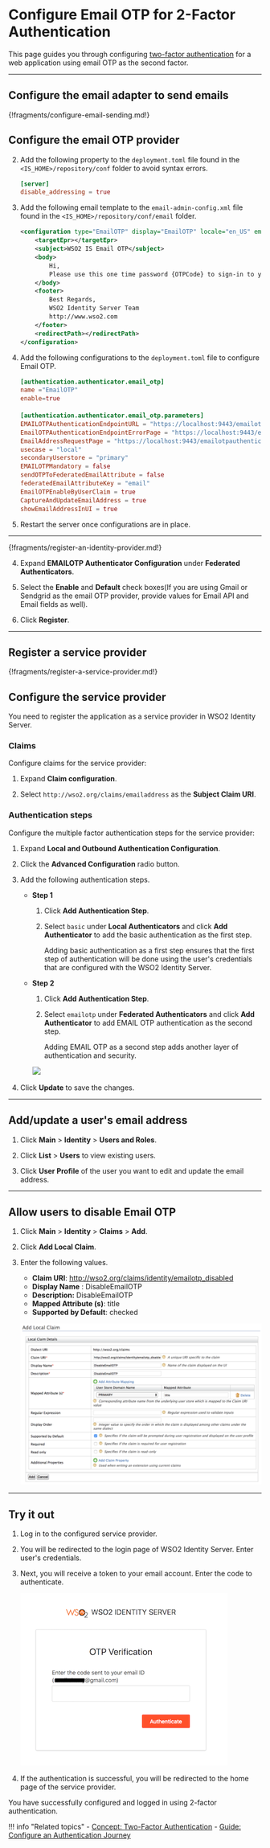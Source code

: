 # Configure Email OTP for 2-Factor Authentication

This page guides you through configuring [two-factor authentication](../../../references/concepts/authentication/intro-authentication#two-factor-authentication) for a web application using email OTP as the second factor. 

----

## Configure the email adapter to send emails

{!fragments/configure-email-sending.md!}

## Configure the email OTP provider

2. Add the following property to the `deployment.toml` file found in the `<IS_HOME>/repository/conf` folder to avoid syntax errors.

    ```toml
    [server]
    disable_addressing = true
    ```

3. Add the following email template to the `email-admin-config.xml` file found in the `<IS_HOME>/repository/conf/email` folder. 

    ```xml
    <configuration type="EmailOTP" display="EmailOTP" locale="en_US" emailContentType="text/html">
        <targetEpr></targetEpr>
        <subject>WSO2 IS Email OTP</subject>
        <body>
            Hi,
            Please use this one time password {OTPCode} to sign-in to your application.
        </body>
        <footer>
            Best Regards,
            WSO2 Identity Server Team
            http://www.wso2.com
        </footer>
        <redirectPath></redirectPath>
    </configuration>
    ```

4. Add the following configurations to the `deployment.toml` file to configure Email OTP. 

    ```toml
    [authentication.authenticator.email_otp]
    name ="EmailOTP"
    enable=true

    [authentication.authenticator.email_otp.parameters]
    EMAILOTPAuthenticationEndpointURL = "https://localhost:9443/emailotpauthenticationendpoint/emailotp.jsp"
    EmailOTPAuthenticationEndpointErrorPage = "https://localhost:9443/emailotpauthenticationendpoint/emailotpError.jsp"
    EmailAddressRequestPage = "https://localhost:9443/emailotpauthenticationendpoint/emailAddress.jsp"
    usecase = "local"
    secondaryUserstore = "primary"
    EMAILOTPMandatory = false
    sendOTPToFederatedEmailAttribute = false
    federatedEmailAttributeKey = "email"
    EmailOTPEnableByUserClaim = true
    CaptureAndUpdateEmailAddress = true
    showEmailAddressInUI = true
    ```
    <!--!!! info
        For information on each of these configurations, see [Email OTP Configurations](../email-otp-config-advanced)-->

2. Restart the server once configurations are in place. 

----

{!fragments/register-an-identity-provider.md!}


4. Expand **EMAILOTP Authenticator Configuration** under **Federated Authenticators**.

5. Select the **Enable** and **Default** check boxes(If you are using Gmail or Sendgrid as the email OTP provider, provide values for Email API and Email fields as well).

6. Click **Register**.

----

## Register a service provider

{!fragments/register-a-service-provider.md!}

## Configure the service provider

You need to register the application as a service provider in WSO2 Identity Server.

### Claims

Configure claims for the service provider:

1. Expand **Claim configuration**.
 
2. Select `http://wso2.org/claims/emailaddress` as the **Subject Claim URI**.

### Authentication steps

Configure the multiple factor authentication steps for the service provider:

1. Expand **Local and Outbound Authentication Configuration**.

2. Click the **Advanced Configuration** radio button. 

3. Add the following authentication steps. 
    - **Step 1**
        1. Click **Add Authentication Step**.

        2. Select `basic` under **Local Authenticators** and click **Add Authenticator** to add the basic authentication as the first step.

            Adding basic authentication as a first step ensures that the first step of authentication will be done using the user's credentials that are configured with the WSO2 Identity Server.

    - **Step 2**
        1. Click **Add Authentication Step**.

        2. Select `emailotp` under **Federated Authenticators** and click **Add Authenticator** to add EMAIL OTP authentication as the second step.

            Adding EMAIL OTP as a second step adds another layer of authentication and security.
    
        <img name='sms-otp-authentication-steps' src='../../../assets/img/guides/sms-otp-authentication-steps.png' class='img-zoomable'/>

4. Click **Update** to save the changes.

----

## Add/update a user's email address

1. Click **Main** > **Identity** > **Users and Roles**.
 
2. Click **List** > **Users** to view existing users.

3. Click **User Profile** of the user you want to edit and update the email address.

----

## Allow users to disable Email OTP

1. Click **Main** > **Identity** > **Claims** > **Add**.

2. Click **Add Local Claim**.

3. Enter the following values.

    - **Claim URI**: http://wso2.org/claims/identity/emailotp_disabled
    - **Display Name** : DisableEmailOTP
    - **Description:** DisableEmailOTP
    - **Mapped Attribute (s)**: title
    - **Supported by Default**: checked

    ![disable-emailotp-claim](../../assets/img/guides/disable-emailotp-claim.png)

---

## Try it out

1. Log in to the configured service provider.

2. You will be redirected to the login page of WSO2 Identity Server. Enter user's credentials.

3. Next, you will receive a token to your email account. Enter the code to authenticate.  

    ![sample-email-otp](../../assets/img/guides/sample-email-otp.png)

4. If the authentication is successful, you will be redirected to the home page of the service provider.

You have successfully configured and logged in using 2-factor authentication.


!!! info "Related topics"
    - [Concept: Two-Factor Authentication](../../../references/concepts/authentication/intro-authentication/#two-factor-authentication)
    - [Guide: Configure an Authentication Journey](../configure-authentication-journey)
